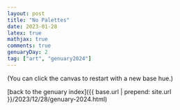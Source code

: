 ```yaml
---
layout: post
title: "No Palettes"
date: 2023-01-28
latex: true
mathjax: true
comments: true
genuaryDay: 2
tag: ["art", "genuary2024"]
---
```


<div id="jan-2"></div>
<script src="https://cdnjs.cloudflare.com/ajax/libs/p5.js/0.6.1/p5.min.js"></script>
<script src="{{ base.url | prepend: site.url }}/assets/2023-12-28-genuary-2024/jan2.js"></script>

(You can click the canvas to restart with a new base hue.)

[back to the genuary index]({{ base.url | prepend: site.url }}/2023/12/28/genuary-2024.html)

